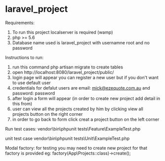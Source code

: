 # laravel_project

Requirements:
1) To run this project localserver is required (wamp)
2) php >= 5.6
3) Database name used is laravel_project with usernamne root and no password

Instructions to run:
1) run this command php artisan migrate to create tables
2) open http://localhost:8080/laravel_project/public/
3) login page will appear you can register a new user but if you don't want to use default user
4) credentials for defalut users are email: mick@ezequote.com.au and password: password
5) after login a form will appear (in order to create new project add detail in this from)
6) user can view all the projects created by him by clicking view all projects button on the right corner 
7) in order to go back to form click creat a project button on the left corner


Run test cases:
vendor\bin\phpunit tests\Feature\ExampleTest.php

unit test case
vendor\bin\phpunit tests\Unit\ExampleTest.php

Modal factory:
for testing you may need to create new project for that factory is provided
eg:
factory(App\Projects::class)->create();